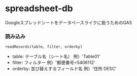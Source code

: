# spreadsheet-db
Googleスプレッドシートをデータベースライクに扱うためのGAS

### 読み込み

```
readRecords(table, filter, orderby)
```
- table:    テーブル名（シート名）     例）'Table01'
- filter:   フィルター               例）'郵便番号=5406112'
- orderby:  並び替えするフィールド名   例）'住所 DESC'


